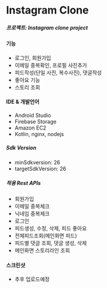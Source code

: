 # Instagram Clone



##### 프로젝트: Instagram clone project



#### 기능

- 로그인, 회원가입
- 이메일 중복확인, 프로필 사진추가
- 피드작성(단일 사진, 복수사진), 댓글작성
- 좋아요 기능
- 스토리 조회

#### IDE & 개발언어

- Android Studio
- Firebase Storage
- Amazon EC2
- Kotlin, nginx, nodejs

##### Sdk Version

- minSdkversion: 26
- targetSdkVersion: 26

##### 적용 Rest APIs

- 회원가입
- 이메일 중복체크
- 닉네임 중복체크
- 로그인
- 피드생성, 수정, 삭제, 피드 좋아요
- 전체피드조회(메인화면 피드)
- 피드별 댓글 조회, 댓글 생성, 삭제
- 메인화면 스토리라인 조회

#### 스크린샷 

- 추후 업로드예정 